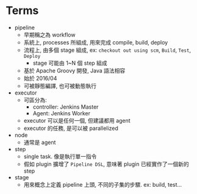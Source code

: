 # Terms


- pipeline
    - 早期稱之為 workflow
    - 系統上, processes 所組成, 用來完成 compile, build, deploy
    - 流程上, 由多個 stage 組成, ex: `checkout out using scm`, `Build`, `Test`, `Deploy`
        - stage 可能由 1~N 個 step 組成
    - 基於 Apache Groovy 開發, Java 語法相容
    - 始於 2016/04
    - 可被靜態編譯, 也可被動態執行
- executor
    - 可區分為:
        - controller: Jenkins Master
        - Agent: Jenkins Worker
    - executor 可以是任何一個, 但建議都用 agent
    - executor 的任務, 是可以被 parallelized
- node
    - 通常是 agent
- step
    - single task. 像是執行單一指令
    - 假如 plugin 擴增了 `Pipeline DSL`, 意味著 plugin 已經實作了一個新的 step
- stage
    - 用來概念上定義 pipeline 上頭, 不同的子集的步驟. ex: build, test...
